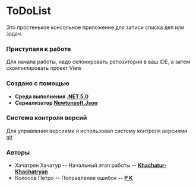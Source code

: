 # ToDoList
Это простенькое консольное приложение для записи списка дел или задач.
### Приступаяя к работе
Для начала работы, надо склонировать репозиторий в ваш IDE, а затем скомпилировать проект View
### Создано с помощью
* **Среда выполнения [.NET 5.0](https://ru.wikipedia.org/wiki/.NET_Framework)**
* **Сериализатор [Newtonsoft.Json](https://www.newtonsoft.com/json)**
### Система контроля версий
Для управления версиями я использовал систему контроля версиями [git](https://git-scm.com/)
### Авторы
* Хачатрян Хачатур -- Начальный этап работы -- **[Khachatur-Khachatryan](https://github.com/Khachatur-Khachatryan)**
* Колосов Петро -- Поправление ошибок -- **[P K](https://github.com/kolosovpetro)**
